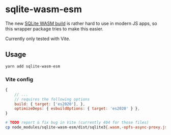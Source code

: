 # sqlite-wasm-esm

The new [SQLite WASM build](https://github.com/sqlite/sqlite/tree/master/ext/wasm/) is rather hard to use in modern JS apps, so this wrapper package tries to make this easier.

Currently only tested with Vite.

## Usage

```sh
yarn add sqlite-wasm-esm
```

### Vite config

```js
{
	// ...
	// requires the following options
	build: { target: ['es2020'], },
	optimizeDeps: { esbuildOptions: { target: 'es2020' } },
}
```

```sh
# TODO report & fix bug in Vite (currently 404 for those files)
cp node_modules/sqlite-wasm-esm/dist/sqlite3{.wasm,-opfs-async-proxy.js} node_modules/.vite/deps/
```
